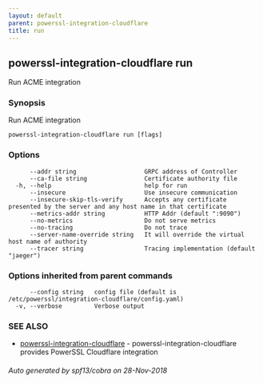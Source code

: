 ```yaml
---
layout: default
parent: powerssl-integration-cloudflare
title: run
---
```

## powerssl-integration-cloudflare run

Run ACME integration

### Synopsis

Run ACME integration

```
powerssl-integration-cloudflare run [flags]
```

### Options

```
      --addr string                   GRPC address of Controller
      --ca-file string                Certificate authority file
  -h, --help                          help for run
      --insecure                      Use insecure communication
      --insecure-skip-tls-verify      Accepts any certificate presented by the server and any host name in that certificate
      --metrics-addr string           HTTP Addr (default ":9090")
      --no-metrics                    Do not serve metrics
      --no-tracing                    Do not trace
      --server-name-override string   It will override the virtual host name of authority
      --tracer string                 Tracing implementation (default "jaeger")
```

### Options inherited from parent commands

```
      --config string   config file (default is /etc/powerssl/integration-cloudflare/config.yaml)
  -v, --verbose         Verbose output
```

### SEE ALSO

* [powerssl-integration-cloudflare](powerssl-integration-cloudflare.md)	 - powerssl-integration-cloudflare provides PowerSSL Cloudflare integration

###### Auto generated by spf13/cobra on 28-Nov-2018

